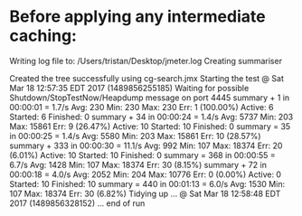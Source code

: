 # Before applying any intermediate caching:

Writing log file to: /Users/tristan/Desktop/jmeter.log
Creating summariser <summary>
Created the tree successfully using cg-search.jmx
Starting the test @ Sat Mar 18 12:57:35 EDT 2017 (1489856255185)
Waiting for possible Shutdown/StopTestNow/Heapdump message on port 4445
summary +      1 in 00:00:01 =    1.7/s Avg:   230 Min:   230 Max:   230 Err:     1 (100.00%) Active: 6 Started: 6 Finished: 0
summary +     34 in 00:00:24 =    1.4/s Avg:  5737 Min:   203 Max: 15861 Err:     9 (26.47%) Active: 10 Started: 10 Finished: 0
summary =     35 in 00:00:25 =    1.4/s Avg:  5580 Min:   203 Max: 15861 Err:    10 (28.57%)
summary +    333 in 00:00:30 =   11.1/s Avg:   992 Min:   107 Max: 18374 Err:    20 (6.01%) Active: 10 Started: 10 Finished: 0
summary =    368 in 00:00:55 =    6.7/s Avg:  1428 Min:   107 Max: 18374 Err:    30 (8.15%)
summary +     72 in 00:00:18 =    4.0/s Avg:  2052 Min:   204 Max: 10776 Err:     0 (0.00%) Active: 0 Started: 10 Finished: 10
summary =    440 in 00:01:13 =    6.0/s Avg:  1530 Min:   107 Max: 18374 Err:    30 (6.82%)
Tidying up ...    @ Sat Mar 18 12:58:48 EDT 2017 (1489856328152)
... end of run


